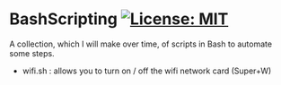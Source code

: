 # BashScripting [![License: MIT](https://img.shields.io/badge/License-MIT-yellow.svg)](https://github.com/Davide-Lotito/BashScripting/blob/master/LICENSE)
A collection, which I will make over time, of scripts in Bash to automate some steps.

* wifi.sh : allows you to turn on / off the wifi network card (Super+W)
